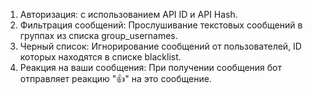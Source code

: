 1. Авторизация: с использованием API ID и API Hash.
2. Фильтрация сообщений: Прослушивание текстовых сообщений в группах из списка group_usernames.
3. Черный список: Игнорирование сообщений от пользователей, ID которых находятся в списке blacklist.
4. Реакция на ваши сообщения: При получении сообщения бот отправляет реакцию "👍" на это сообщение.
